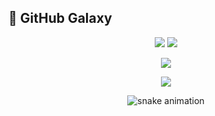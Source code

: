 ## 🚀 GitHub Galaxy

<p align="center">
  <img src="https://github-readme-stats.vercel.app/api?username=clinmurugi&show_icons=true&theme=gruvbox&hide_border=true&count_private=true&cache_seconds=1800" />
  <img src="https://github-readme-stats.vercel.app/api/top-langs/?username=clinmurugi&layout=compact&theme=gruvbox&hide_border=true&langs_count=8&cache_seconds=1800" />
</p>

<p align="center">
  <img src="https://github-readme-streak-stats.herokuapp.com?user=clinmurugi&theme=gruvbox&hide_border=true&date_format=M%20j%5B%2C%20Y%5D" />
</p>

<p align="center">
  <img src="https://github-profile-trophy.vercel.app/?username=clinmurugi&theme=gruvbox&no-frame=true&no-bg=true&margin-w=4" />
</p>

<p align="center">
  <img src="https://raw.githubusercontent.com/clinmurugi/clinmurugi/output/github-contribution-grid-snake.svg" alt="snake animation" />
</p>
